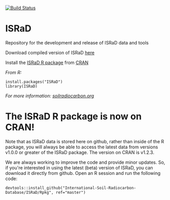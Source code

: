 [![Build Status](https://travis-ci.com/International-Soil-Radiocarbon-Database/ISRaD.svg?branch=master)](https://travis-ci.com/International-Soil-Radiocarbon-Database/ISRaD/)

# ISRaD
Repository for the development and release of ISRaD data and tools

Download compiled version of ISRaD [here](https://github.com/International-Soil-Radiocarbon-Database/ISRaD/blob/master/ISRaD_data_files/database/ISRaD_database_files.zip)

Install the [ISRaD R package](https://CRAN.R-project.org/package=ISRaD) from [CRAN](https://cran.r-project.org/)

*From R:*
```
install.packages("ISRaD")
library(ISRaD)
```

*For more information: [soilradiocarbon.org](www.soilradiocarbon.org)*

# The ISRaD R package is now on CRAN! 
Note that as ISRaD data is stored here on github, rather than inside of the R package, you will always be able to access the latest data from versions v1.0.0 or greater of the ISRaD package. The version on CRAN is v1.2.3.

We are always working to improve the code and provide minor updates. So, if you're interested in using the latest (beta) version of ISRaD, you can download it directly from github. Open an R session and run the following code:

```
devtools::install_github("International-Soil-Radiocarbon-Database/ISRaD/Rpkg", ref="master")
```
